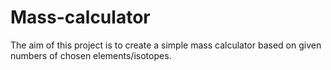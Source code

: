 # Mass-calculator
The aim of this project is to create a simple mass calculator based on given numbers of chosen elements/isotopes.
